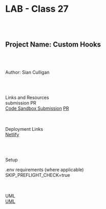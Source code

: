 # LAB - Class 27 <br>
<br><br>

## Project Name: Custom Hooks<br>
<br><br>

Author: Sian Culligan<br>

<br><br>

Links and Resources<br>
submission PR<br>
[Code Sandbox Submission](https://codesandbox.io/s/lab27-i2h9x)
[PR](https://github.com/SianCulligan/401_lab27/pull/1)<br>
<br><br>

Deployment Links <br>
[Netlify](https://csb-lsbrs.netlify.app/)

<br><br>

Setup<br>

.env requirements (where applicable)<br>
SKIP_PREFLIGHT_CHECK=true<br>

<br><br>
UML<br>
[UML](.assets/Lab27UML.png)
